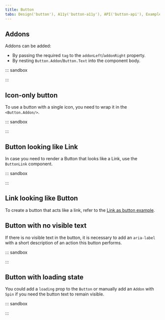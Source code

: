```yaml
---
title: Button
tabs: Design('button'), A11y('button-a11y'), API('button-api'), Example('button-code'), Changelog('button-changelog')
---
```


## Addons

Addons can be added:

- By passing the required `tag` to the `addonLeft`/`addonRight` property.
- By nesting `Button.Addon`/`Button.Text` into the component body.

::: sandbox

<script lang="tsx">
  export Demo from './examples/addons.tsx';
</script>

:::

## Icon-only button

To use a button with a single icon, you need to wrap it in the `<Button.Addon/>`.

::: sandbox

<script lang="tsx">
  export Demo from './examples/button_with_icon.tsx';
</script>

:::

## Button looking like Link

In case you need to render a Button that looks like a Link, use the `ButtonLink` component.

::: sandbox

<script lang="tsx">
  export Demo from './examples/button_link.tsx';
</script>

:::

## Link looking like Button

To create a button that acts like a link, refer to the [Link as button example](/components/link/link-code#link-as-button).

## Button with no visible text

If there is no visible text in the button, it is necessary to add an `aria-label` with a short description of an action this button performs.

::: sandbox

<script lang="tsx">
  export Demo from './examples/button_accessibility.tsx';
</script>

:::

## Button with loading state

You could add a `loading` prop to the `Button` or manually add an `Addon` with `Spin` if you need the button text to remain visible.

::: sandbox

<script lang="tsx">
  export Demo from './examples/button_with_loading.tsx';
</script>

:::
